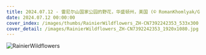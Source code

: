 ```yaml
---
title: 2024.07.12 - 雷尼尔山国家公园的野花，华盛顿州，美国 (© RomanKhomlyak/Getty Images)
date: 2024.07.12 00:00:00
cover_index: /images/thumbs/RainierWildflowers_ZH-CN7392242353_533x300.jpg
cover_detail: /images/RainierWildflowers_ZH-CN7392242353_1920x1080.jpg
---
```


![RainierWildflowers](/images/RainierWildflowers_ZH-CN7392242353_1920x1080.jpg)
